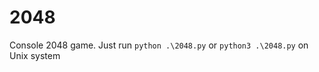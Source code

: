 # 2048
Console 2048 game.
Just run <code>python .\2048.py</code> or <code>python3 .\2048.py</code> on Unix system
